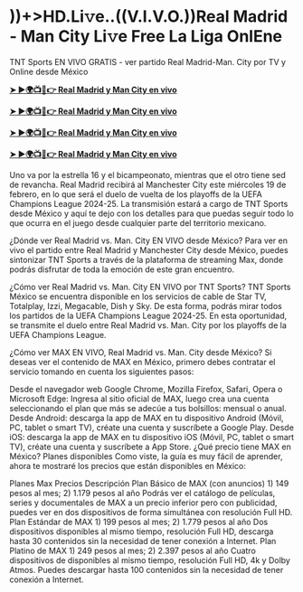 # ))+>HD.Li𝚟e..((V.I.V.O.))Real Madrid - Man City Li𝚟e Free La Liga OnlEne

TNT Sports EN VIVO GRATIS - ver partido Real Madrid-Man. City por TV y Online desde México

**[➤ ►🌍📺📱👉 Real Madrid y Man City en vivo](https://tinyurl.com/4dwhr6d4)**

**[➤ ►🌍📺📱👉 Real Madrid y Man City en vivo](https://tinyurl.com/4dwhr6d4)**

**[➤ ►🌍📺📱👉 Real Madrid y Man City en vivo](https://tinyurl.com/4dwhr6d4)**

**[➤ ►🌍📺📱👉 Real Madrid y Man City en vivo](https://tinyurl.com/4dwhr6d4)**

Uno va por la estrella 16 y el bicampeonato, mientras que el otro tiene sed de revancha. Real Madrid recibirá al Manchester City este miércoles 19 de febrero, en lo que será el duelo de vuelta de los playoffs de la UEFA Champions League 2024-25. La transmisión estará a cargo de TNT Sports desde México y aquí te dejo con los detalles para que puedas seguir todo lo que ocurra en el juego desde cualquier parte del territorio mexicano.

¿Dónde ver Real Madrid vs. Man. City EN VIVO desde México?
Para ver en vivo el partido entre Real Madrid y Manchester City desde México, puedes sintonizar TNT Sports a través de la plataforma de streaming Max, donde podrás disfrutar de toda la emoción de este gran encuentro.

¿Cómo ver Real Madrid vs. Man. City EN VIVO por TNT Sports?
TNT Sports México se encuentra disponible en los servicios de cable de Star TV, Totalplay, Izzi, Megacable, Dish y Sky. De esta forma, podrás mirar todos los partidos de la UEFA Champions League 2024-25. En esta oportunidad, se transmite el duelo entre Real Madrid vs. Man. City por los playoffs de la UEFA Champions League.

¿Cómo ver MAX EN VIVO, Real Madrid vs. Man. City desde México?
Si deseas ver el contenido de MAX en México, primero debes contratar el servicio tomando en cuenta los siguientes pasos:

Desde el navegador web Google Chrome, Mozilla Firefox, Safari, Opera o Microsoft Edge: Ingresa al sitio oficial de MAX, luego crea una cuenta seleccionando el plan que más se adecúe a tus bolsillos: mensual o anual.
Desde Android: descarga la app de MAX en tu dispositivo Android (Móvil, PC, tablet o smart TV), créate una cuenta y suscríbete a Google Play.
Desde iOS: descarga la app de MAX en tu dispositivo iOS (Móvil, PC, tablet o smart TV), créate una cuenta y suscríbete a App Store.
¿Qué precio tiene MAX en México? Planes disponibles
Como viste, la guía es muy fácil de aprender, ahora te mostraré los precios que están disponibles en México:

Planes Max	Precios	Descripción
Plan Básico de MAX (con anuncios)	1) 149 pesos al mes; 2) 1.179 pesos al año	Podrás ver el catálogo de películas, series y documentales de MAX a un precio inferior pero con publicidad, puedes ver en dos dispositivos de forma simultánea con resolución Full HD.
Plan Estándar de MAX	1) 199 pesos al mes; 2) 1.779 pesos al año	Dos dispositivos disponibles al mismo tiempo, resolución Full HD, descarga hasta 30 contenidos sin la necesidad de tener conexión a Internet. Plan Platino de MAX 1) 249 pesos al mes; 2) 2.397 pesos al año Cuatro dispositivos de disponibles al mismo tiempo, resolución Full HD, 4k y Dolby Atmos. Puedes descargar hasta 100 contenidos sin la necesidad de tener conexión a Internet.
